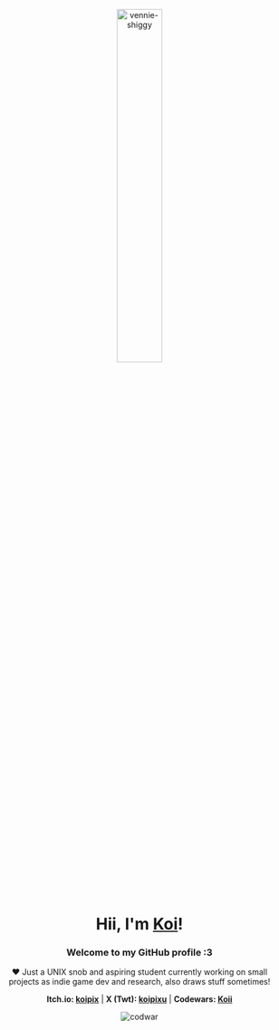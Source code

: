 <p align="center">
  <a href="https://koipix.vercel.app">
    <img src="https://i.imgur.com/916dk5B.gif" alt="vennie-shiggy" width="40%">
  </a>
</p>

<h1 align="center">Hii, I'm <a href="https://www.koipix0w0.site/">Koi</a>!</h1>

<h3 align="center">Welcome to my GitHub profile :3</h3>

<p align="center">❤ Just a UNIX snob and aspiring student currently working on small projects as indie game dev and research, also draws stuff sometimes!</p>

<p align="center">
  <strong> Itch.io: <a href="https://koipix.itch.io/"> koipix</a></strong> | 
  <strong> X (Twt): <a href="https://x.com/Koipixu"> koipixu</a></strong> |
  <strong> Codewars: <a href="https://www.codewars.com/users/Koii"> Koii</a></strong>
</p>

<p align="center"><img align="center" alt="codwar" src="https://www.codewars.com/users/Koii/badges/large"></p>
